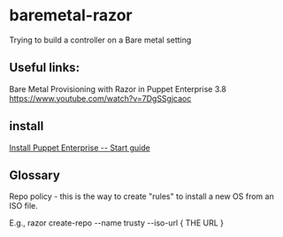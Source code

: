# baremetal-razor
Trying to build a controller on a Bare metal setting

## Useful links:
Bare Metal Provisioning with Razor in Puppet Enterprise 3.8
https://www.youtube.com/watch?v=7DgSSgjcaoc

## install 


[Install Puppet Enterprise -- Start guide](https://puppet.com/docs/pe/2019.0/install_pe_getting_started.html#install-puppet-enterprise-quick-start-guide)


## Glossary
Repo policy - this is the way to create "rules" to install a new OS from an ISO file.

E.g., 
razor create-repo --name trusty --iso-url { THE URL } 
